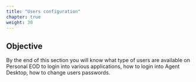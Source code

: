 ```yaml
---
title: "Users configuration"
chapter: true
weight: 30
---
```


## Objective

By the end of this section you will know what type of users are available on Personal EOD to login into various applications, how to login into Agent Desktop, how to change users passwords. 

